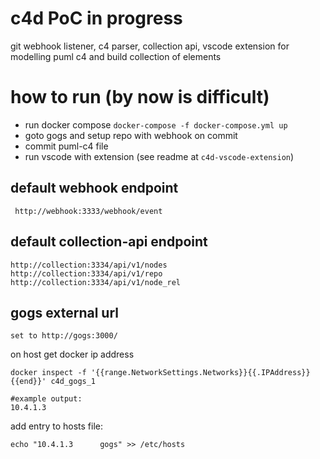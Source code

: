 # c4d PoC in progress
git webhook listener, c4 parser, collection api, vscode extension for modelling puml c4 and build collection of elements 

# how to run (by now is difficult)
 - run docker compose `docker-compose -f docker-compose.yml up`
 - goto gogs and setup repo with webhook on commit 
 - commit puml-c4 file 
 - run vscode with extension (see readme at `c4d-vscode-extension`)


## default webhook endpoint
```
 http://webhook:3333/webhook/event
```
## default collection-api endpoint

```
http://collection:3334/api/v1/nodes
http://collection:3334/api/v1/repo
http://collection:3334/api/v1/node_rel

```
## gogs external url
```
set to http://gogs:3000/
```
on host get docker ip address
```
docker inspect -f '{{range.NetworkSettings.Networks}}{{.IPAddress}}{{end}}' c4d_gogs_1

#example output:
10.4.1.3
```
add entry to hosts file:
```
echo "10.4.1.3      gogs" >> /etc/hosts

```
